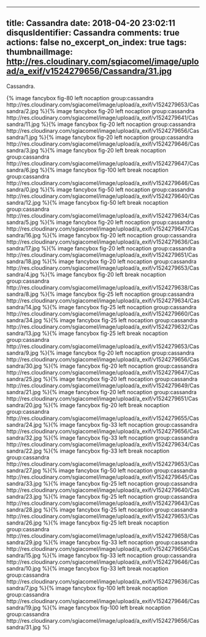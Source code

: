 
---
title: Cassandra
date: 2018-04-20 23:02:11
disqusIdentifier: Cassandra
comments: true
actions: false
no_excerpt_on_index: true
tags:
thumbnailImage: http://res.cloudinary.com/sgiacomel/image/upload/a_exif/v1524279656/Cassandra/31.jpg
---
Cassandra.
<!-- more -->{% image fancybox fig-80 left nocaption group:cassandra http://res.cloudinary.com/sgiacomel/image/upload/a_exif/v1524279653/Cassandra/2.jpg %}{% image fancybox fig-20 left nocaption group:cassandra http://res.cloudinary.com/sgiacomel/image/upload/a_exif/v1524279641/Cassandra/11.jpg %}{% image fancybox fig-20 left nocaption group:cassandra http://res.cloudinary.com/sgiacomel/image/upload/a_exif/v1524279656/Cassandra/1.jpg %}{% image fancybox fig-20 left nocaption group:cassandra http://res.cloudinary.com/sgiacomel/image/upload/a_exif/v1524279646/Cassandra/3.jpg %}{% image fancybox fig-20 left break nocaption group:cassandra http://res.cloudinary.com/sgiacomel/image/upload/a_exif/v1524279647/Cassandra/6.jpg %}{% image fancybox fig-100 left break nocaption group:cassandra http://res.cloudinary.com/sgiacomel/image/upload/a_exif/v1524279646/Cassandra/0.jpg %}{% image fancybox fig-50 left nocaption group:cassandra http://res.cloudinary.com/sgiacomel/image/upload/a_exif/v1524279640/Cassandra/12.jpg %}{% image fancybox fig-50 left break nocaption group:cassandra http://res.cloudinary.com/sgiacomel/image/upload/a_exif/v1524279634/Cassandra/5.jpg %}{% image fancybox fig-20 left nocaption group:cassandra http://res.cloudinary.com/sgiacomel/image/upload/a_exif/v1524279647/Cassandra/16.jpg %}{% image fancybox fig-20 left nocaption group:cassandra http://res.cloudinary.com/sgiacomel/image/upload/a_exif/v1524279636/Cassandra/17.jpg %}{% image fancybox fig-20 left nocaption group:cassandra http://res.cloudinary.com/sgiacomel/image/upload/a_exif/v1524279651/Cassandra/18.jpg %}{% image fancybox fig-20 left nocaption group:cassandra http://res.cloudinary.com/sgiacomel/image/upload/a_exif/v1524279653/Cassandra/4.jpg %}{% image fancybox fig-20 left break nocaption group:cassandra http://res.cloudinary.com/sgiacomel/image/upload/a_exif/v1524279638/Cassandra/8.jpg %}{% image fancybox fig-25 left nocaption group:cassandra http://res.cloudinary.com/sgiacomel/image/upload/a_exif/v1524279634/Cassandra/14.jpg %}{% image fancybox fig-25 left nocaption group:cassandra http://res.cloudinary.com/sgiacomel/image/upload/a_exif/v1524279660/Cassandra/34.jpg %}{% image fancybox fig-25 left nocaption group:cassandra http://res.cloudinary.com/sgiacomel/image/upload/a_exif/v1524279632/Cassandra/13.jpg %}{% image fancybox fig-25 left break nocaption group:cassandra http://res.cloudinary.com/sgiacomel/image/upload/a_exif/v1524279653/Cassandra/9.jpg %}{% image fancybox fig-20 left nocaption group:cassandra http://res.cloudinary.com/sgiacomel/image/upload/a_exif/v1524279656/Cassandra/30.jpg %}{% image fancybox fig-20 left nocaption group:cassandra http://res.cloudinary.com/sgiacomel/image/upload/a_exif/v1524279647/Cassandra/25.jpg %}{% image fancybox fig-20 left nocaption group:cassandra http://res.cloudinary.com/sgiacomel/image/upload/a_exif/v1524279649/Cassandra/21.jpg %}{% image fancybox fig-20 left nocaption group:cassandra http://res.cloudinary.com/sgiacomel/image/upload/a_exif/v1524279651/Cassandra/20.jpg %}{% image fancybox fig-20 left break nocaption group:cassandra http://res.cloudinary.com/sgiacomel/image/upload/a_exif/v1524279655/Cassandra/24.jpg %}{% image fancybox fig-33 left nocaption group:cassandra http://res.cloudinary.com/sgiacomel/image/upload/a_exif/v1524279656/Cassandra/32.jpg %}{% image fancybox fig-33 left nocaption group:cassandra http://res.cloudinary.com/sgiacomel/image/upload/a_exif/v1524279634/Cassandra/22.jpg %}{% image fancybox fig-33 left break nocaption group:cassandra http://res.cloudinary.com/sgiacomel/image/upload/a_exif/v1524279653/Cassandra/27.jpg %}{% image fancybox fig-50 left nocaption group:cassandra http://res.cloudinary.com/sgiacomel/image/upload/a_exif/v1524279645/Cassandra/33.jpg %}{% image fancybox fig-25 left nocaption group:cassandra http://res.cloudinary.com/sgiacomel/image/upload/a_exif/v1524279640/Cassandra/23.jpg %}{% image fancybox fig-25 left nocaption group:cassandra http://res.cloudinary.com/sgiacomel/image/upload/a_exif/v1524279643/Cassandra/28.jpg %}{% image fancybox fig-25 left nocaption group:cassandra http://res.cloudinary.com/sgiacomel/image/upload/a_exif/v1524279653/Cassandra/26.jpg %}{% image fancybox fig-25 left break nocaption group:cassandra http://res.cloudinary.com/sgiacomel/image/upload/a_exif/v1524279658/Cassandra/29.jpg %}{% image fancybox fig-33 left nocaption group:cassandra http://res.cloudinary.com/sgiacomel/image/upload/a_exif/v1524279656/Cassandra/15.jpg %}{% image fancybox fig-33 left nocaption group:cassandra http://res.cloudinary.com/sgiacomel/image/upload/a_exif/v1524279646/Cassandra/10.jpg %}{% image fancybox fig-33 left break nocaption group:cassandra http://res.cloudinary.com/sgiacomel/image/upload/a_exif/v1524279636/Cassandra/7.jpg %}{% image fancybox fig-100 left break nocaption group:cassandra http://res.cloudinary.com/sgiacomel/image/upload/a_exif/v1524279646/Cassandra/19.jpg %}{% image fancybox fig-100 left break nocaption group:cassandra http://res.cloudinary.com/sgiacomel/image/upload/a_exif/v1524279656/Cassandra/31.jpg %}
